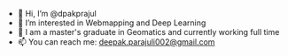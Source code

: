 - 👋 Hi, I’m @dpakprajul
- 👀 I’m interested in Webmapping and Deep Learning
- 🌱 I am a master's graduate in Geomatics and currently working full time
- 📫 You can reach me: deepak.parajuli002@gmail.com

<!---
dpakprajul/dpakprajul is a ✨ special ✨ repository because its `README.md` (this file) appears on your GitHub profile.
You can click the Preview link to take a look at your changes.
--->
